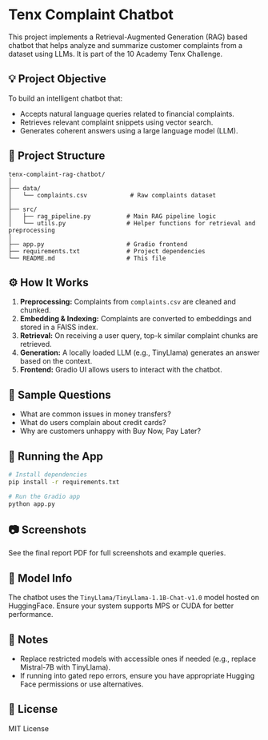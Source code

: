 # Tenx Complaint Chatbot

This project implements a Retrieval-Augmented Generation (RAG) based chatbot that helps analyze and summarize customer complaints from a dataset using LLMs. It is part of the 10 Academy Tenx Challenge.

## 💡 Project Objective

To build an intelligent chatbot that:
- Accepts natural language queries related to financial complaints.
- Retrieves relevant complaint snippets using vector search.
- Generates coherent answers using a large language model (LLM).

## 📁 Project Structure

```
tenx-complaint-rag-chatbot/
│
├── data/
│   └── complaints.csv            # Raw complaints dataset
│
├── src/
│   ├── rag_pipeline.py          # Main RAG pipeline logic
│   └── utils.py                 # Helper functions for retrieval and preprocessing
│
├── app.py                       # Gradio frontend
├── requirements.txt             # Project dependencies
└── README.md                    # This file
```

## ⚙️ How It Works

1. **Preprocessing:** Complaints from `complaints.csv` are cleaned and chunked.
2. **Embedding & Indexing:** Complaints are converted to embeddings and stored in a FAISS index.
3. **Retrieval:** On receiving a user query, top-k similar complaint chunks are retrieved.
4. **Generation:** A locally loaded LLM (e.g., TinyLlama) generates an answer based on the context.
5. **Frontend:** Gradio UI allows users to interact with the chatbot.

## 🧪 Sample Questions
- What are common issues in money transfers?
- What do users complain about credit cards?
- Why are customers unhappy with Buy Now, Pay Later?

## 🚀 Running the App

```bash
# Install dependencies
pip install -r requirements.txt

# Run the Gradio app
python app.py
```

## 📷 Screenshots

See the final report PDF for full screenshots and example queries.

## 🧠 Model Info

The chatbot uses the `TinyLlama/TinyLlama-1.1B-Chat-v1.0` model hosted on HuggingFace. Ensure your system supports MPS or CUDA for better performance.

## 📌 Notes

- Replace restricted models with accessible ones if needed (e.g., replace Mistral-7B with TinyLlama).
- If running into gated repo errors, ensure you have appropriate Hugging Face permissions or use alternatives.

## 📄 License

MIT License
